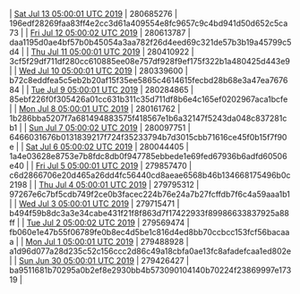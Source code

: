| [Sat Jul 13 05:00:01 UTC 2019](https://transfer.sh/i6Hmj/dashninja-dbdump-20190713070001.tar.bz2) | 280685276 | 196edf28269faa83ff4e2cc3d61a409554e8fc9657c9c4bd941d50d652c5ca73 | 
| [Fri Jul 12 05:00:02 UTC 2019](https://transfer.sh/b4QBQ/dashninja-dbdump-20190712070002.tar.bz2) | 280613787 | daa1195d0ae4bf57b0b45054a3aa782f26d4eed69c321de57b3b19a45799c5d4 | 
| [Thu Jul 11 05:00:01 UTC 2019](https://transfer.sh/12whf6/dashninja-dbdump-20190711070001.tar.bz2) | 280410922 | 3cf5f29df711df280cc610885ee08e757df928f9ef175f322b1a480425d443e9 | 
| [Wed Jul 10 05:00:01 UTC 2019](https://transfer.sh/PI3pO/dashninja-dbdump-20190710070001.tar.bz2) | 280339600 | b72c8eddfea5c5eb2b20af15f35ee5865c4614615fecbd28b68e3a47ea767684 | 
| [Tue Jul  9 05:00:01 UTC 2019](https://transfer.sh/NKXu7/dashninja-dbdump-20190709070001.tar.bz2) | 280284865 | 85ebf226f0f305426a01cc631b311c35d711df8b6e4c165ef0202967aca1bcfe | 
| [Mon Jul  8 05:00:01 UTC 2019](https://transfer.sh/E6f1z/dashninja-dbdump-20190708070001.tar.bz2) | 280161762 | 1b286bba5207f7a681494883575f418567e1b6a32147f5243da048c837281cb1 | 
| [Sun Jul  7 05:00:02 UTC 2019](https://transfer.sh/s2sYz/dashninja-dbdump-20190707070002.tar.bz2) | 280097751 | 6466031676b0131839217f724f35233794b7d3015cbb71616ce45f0b15f7f90e | 
| [Sat Jul  6 05:00:02 UTC 2019](https://transfer.sh/kRYVp/dashninja-dbdump-20190706070002.tar.bz2) | 280044405 | 1a4e03628e8753e7b8fdc8db0f947785ebbede1e69fed67936b6adfd60506e40 | 
| [Fri Jul  5 05:00:01 UTC 2019](https://transfer.sh/u1wu3/dashninja-dbdump-20190705070001.tar.bz2) | 279857470 | c6d2866706e20d465a26dd4fc56440cd8aeae6568b46b134668175496b0c2198 | 
| [Thu Jul  4 05:00:01 UTC 2019]() | 279795312 | 97267e6c7bf5cdb749f2ce0b3facec224b76e24a7b27fcffdb7f6c4a59aaa1b1 | 
| [Wed Jul  3 05:00:01 UTC 2019](https://transfer.sh/XSX7t/dashninja-dbdump-20190703070001.tar.bz2) | 279715471 | b494f59b8dc3a3e34cabe431f21f8f863d7f17422933f89986633837925a88ff | 
| [Tue Jul  2 05:00:02 UTC 2019](https://transfer.sh/sdn0X/dashninja-dbdump-20190702070002.tar.bz2) | 279569474 | fb060e1e47b55f06789fe0b8ec4d5be1c816d4ed8bb70ccbcc153fcf56bacaaa | 
| [Mon Jul  1 05:00:01 UTC 2019](https://transfer.sh/lLyLZ/dashninja-dbdump-20190701070001.tar.bz2) | 279488928 | a1d96d077a28d235c52c156ccc2d86c49a18cbfa0ae13fc8afadefcaa1ed802e | 
| [Sun Jun 30 05:00:01 UTC 2019](https://transfer.sh/6y3s5/dashninja-dbdump-20190630070001.tar.bz2) | 279426427 | ba9511681b70295a0b2ef8e2930bb4b573090104140b70224f23869997e17319 | 
